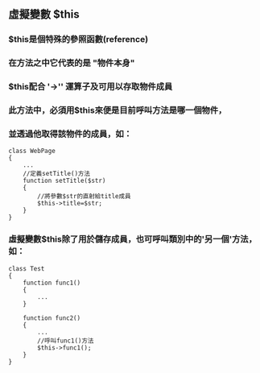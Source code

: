 ## 虛擬變數 $this

### $this是個特殊的參照函數(reference)
### 在方法之中它代表的是 "物件本身"
### $this配合 '->'' 運算子及可用以存取物件成員
### 此方法中，必須用$this來便是目前呼叫方法是哪一個物件，
### 並透過他取得該物件的成員，如：
```
class WebPage
{
	...
	//定義setTitle()方法
	function setTitle($str)
	{
		//將參數$str的直射給title成員
		$this->title=$str;
	}
}
```
### 虛擬變數$this除了用於儲存成員，也可呼叫類別中的'另一個'方法，如：
```
class Test
{
	function func1()
	{
		...
	}

	function func2()
	{
		...
		//呼叫func1()方法
		$this->func1();
	}
}
```
